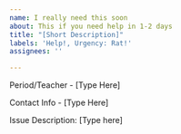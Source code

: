 ```yaml
---
name: I really need this soon
about: This if you need help in 1-2 days
title: "[Short Description]"
labels: 'Help!, Urgency: Rat!'
assignees: ''

---
```


Period/Teacher - [Type Here]

Contact Info - [Type Here]

Issue Description:
[Type here]
